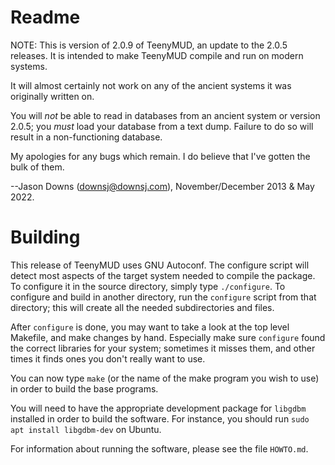 # Readme

NOTE: This is version of 2.0.9 of TeenyMUD, an update to the 2.0.5 releases.
It is intended to make TeenyMUD compile and run on modern systems.

It will almost certainly not work on any of the ancient systems it was
originally written on.

You will *not* be able to read in databases from an ancient system or
version 2.0.5; you *must* load your database from a text dump.  Failure to
do so will result in a non-functioning database.

My apologies for any bugs which remain.  I do believe that I've gotten the
bulk of them.

--Jason Downs (downsj@downsj.com), November/December 2013 & May 2022.

# Building

This release of TeenyMUD uses GNU Autoconf.  The configure script
will detect most aspects of the target system needed to compile the package.
To configure it in the source directory, simply type `./configure`.  To
configure and build in another directory, run the `configure` script from
that directory; this will create all the needed subdirectories and files.

After `configure` is done, you may want to take a look at the top
level Makefile, and make changes by hand.  Especially make sure `configure`
found the correct libraries for your system; sometimes it misses them,
and other times it finds ones you don't really want to use.

You can now type `make` (or the name of the make program you wish
to use) in order to build the base programs.

You will need to have the appropriate development package for `libgdbm`
installed in order to build the software.  For instance, you should run
`sudo apt install libgdbm-dev` on Ubuntu.

For information about running the software, please see the file `HOWTO.md`.
